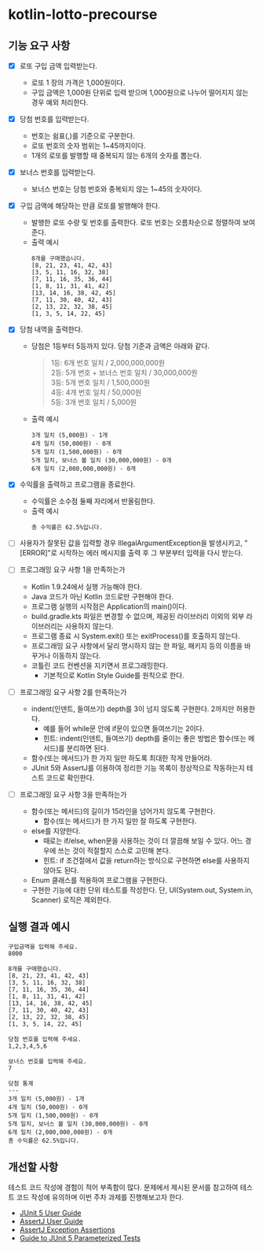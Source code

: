 # kotlin-lotto-precourse

## 기능 요구 사항

- [x] 로또 구입 금액 입력받는다.
    - 로또 1 장의 가격은 1,000원이다.
    - 구입 금액은 1,000원 단위로 입력 받으며 1,000원으로 나누어 떨어지지 않는 경우 예외 처리한다.
- [x] 당첨 번호를 입력받는다.
    - 번호는 쉼표(,)를 기준으로 구분한다.
    - 로또 번호의 숫자 범위는 1~45까지이다.
    - 1개의 로또를 발행할 때 중복되지 않는 6개의 숫자를 뽑는다.
- [x] 보너스 번호를 입력받는다.
    - 보너스 번호는 당첨 번호와 중복되지 않는 1~45의 숫자이다.
- [x] 구입 금액에 해당하는 만큼 로또를 발행해야 한다.
    - 발행한 로또 수량 및 번호를 출력한다. 로또 번호는 오름차순으로 정렬하여 보여준다.
    - 출력 예시
      ```shell
      8개를 구매했습니다.
      [8, 21, 23, 41, 42, 43]
      [3, 5, 11, 16, 32, 38]
      [7, 11, 16, 35, 36, 44]
      [1, 8, 11, 31, 41, 42]
      [13, 14, 16, 38, 42, 45]
      [7, 11, 30, 40, 42, 43]
      [2, 13, 22, 32, 38, 45]
      [1, 3, 5, 14, 22, 45]
      ```
- [x] 당첨 내역을 출력한다.
    - 당첨은 1등부터 5등까지 있다. 당첨 기준과 금액은 아래와 같다.
      > 1등: 6개 번호 일치 / 2,000,000,000원   
      2등: 5개 번호 + 보너스 번호 일치 / 30,000,000원     
      3등: 5개 번호 일치 / 1,500,000원   
      4등: 4개 번호 일치 / 50,000원   
      5등: 3개 번호 일치 / 5,000원
    - 출력 예시
      ```shell
      3개 일치 (5,000원) - 1개
      4개 일치 (50,000원) - 0개
      5개 일치 (1,500,000원) - 0개
      5개 일치, 보너스 볼 일치 (30,000,000원) - 0개
      6개 일치 (2,000,000,000원) - 0개
      ```
- [x] 수익률을 출력하고 프로그램을 종료한다.
    - 수익률은 소수점 둘째 자리에서 반올림한다.
    - 출력 예시
      ```shell
      총 수익률은 62.5%입니다.
      ```
- [ ] 사용자가 잘못된 값을 입력할 경우 IllegalArgumentException을 발생시키고, "[ERROR]"로 시작하는 에러 메시지를 출력 후 그 부분부터 입력을 다시 받는다.


- [ ] 프로그래밍 요구 사항 1을 만족하는가
    - Kotlin 1.9.24에서 실행 가능해야 한다.
    - Java 코드가 아닌 Kotlin 코드로만 구현해야 한다.
    - 프로그램 실행의 시작점은 Application의 main()이다.
    - build.gradle.kts 파일은 변경할 수 없으며, 제공된 라이브러리 이외의 외부 라이브러리는 사용하지 않는다.
    - 프로그램 종료 시 System.exit() 또는 exitProcess()를 호출하지 않는다.
    - 프로그래밍 요구 사항에서 달리 명시하지 않는 한 파일, 패키지 등의 이름을 바꾸거나 이동하지 않는다.
    - 코틀린 코드 컨벤션을 지키면서 프로그래밍한다.
        - 기본적으로 Kotlin Style Guide를 원칙으로 한다.


- [ ] 프로그래밍 요구 사항 2를 만족하는가
    - indent(인덴트, 들여쓰기) depth를 3이 넘지 않도록 구현한다. 2까지만 허용한다.
        - 예를 들어 while문 안에 if문이 있으면 들여쓰기는 2이다.
        - 힌트: indent(인덴트, 들여쓰기) depth를 줄이는 좋은 방법은 함수(또는 메서드)를 분리하면 된다.
    - 함수(또는 메서드)가 한 가지 일만 하도록 최대한 작게 만들어라.
    - JUnit 5와 AssertJ를 이용하여 정리한 기능 목록이 정상적으로 작동하는지 테스트 코드로 확인한다.


- [ ] 프로그래밍 요구 사항 3을 만족하는가
    - 함수(또는 메서드)의 길이가 15라인을 넘어가지 않도록 구현한다.
        - 함수(또는 메서드)가 한 가지 일만 잘 하도록 구현한다.
    - else를 지양한다.
        - 때로는 if/else, when문을 사용하는 것이 더 깔끔해 보일 수 있다. 어느 경우에 쓰는 것이 적절할지 스스로 고민해 본다.
        - 힌트: if 조건절에서 값을 return하는 방식으로 구현하면 else를 사용하지 않아도 된다.
    - Enum 클래스를 적용하여 프로그램을 구현한다.
    - 구현한 기능에 대한 단위 테스트를 작성한다. 단, UI(System.out, System.in, Scanner) 로직은 제외한다.

## 실행 결과 예시

```shell
구입금액을 입력해 주세요.
8000

8개를 구매했습니다.
[8, 21, 23, 41, 42, 43] 
[3, 5, 11, 16, 32, 38] 
[7, 11, 16, 35, 36, 44] 
[1, 8, 11, 31, 41, 42] 
[13, 14, 16, 38, 42, 45] 
[7, 11, 30, 40, 42, 43] 
[2, 13, 22, 32, 38, 45] 
[1, 3, 5, 14, 22, 45]

당첨 번호를 입력해 주세요.
1,2,3,4,5,6

보너스 번호를 입력해 주세요.
7

당첨 통계
---
3개 일치 (5,000원) - 1개
4개 일치 (50,000원) - 0개
5개 일치 (1,500,000원) - 0개
5개 일치, 보너스 볼 일치 (30,000,000원) - 0개
6개 일치 (2,000,000,000원) - 0개
총 수익률은 62.5%입니다.
```

## 개선할 사항

테스트 코드 작성에 경험이 적어 부족함이 많다. 문제에서 제시된 문서를 참고하여 테스트 코드 작성에 유의하며 이번 주차 과제를 진행해보고자 한다.

- [JUnit 5 User Guide](https://junit.org/junit5/docs/current/user-guide/)
- [AssertJ User Guide](https://assertj.github.io/doc/)
- [AssertJ Exception Assertions](https://www.baeldung.com/assertj-exception-assertion)
- [Guide to JUnit 5 Parameterized Tests](https://www.baeldung.com/parameterized-tests-junit-5)


